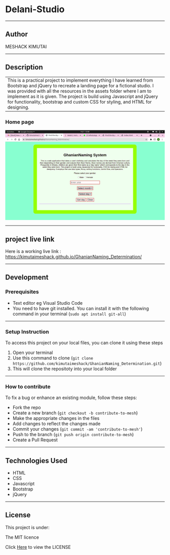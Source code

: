 # Delani-Studio
*********
## Author
MESHACK KIMUTAI
*********
## Description

<table>
<tr>
<td>
This is a practical project to implement everything I have learned from Bootstrap and jQuery to recreate a landing page for a fictional studio. I was provided with all the resources in the assets folder where I am to implement as it is given. The project is build using Javascript and jQuery for functionality, bootstrap and custom CSS for styling, and HTML for designing.
</td>
</tr>
</table>

### Home page
![alt text](https://github.com/kimutaimeshack/GhanianNaming_Determination/blob/main/img/ghananian.png)
*********
## project live link
Here is a working live link : https://kimutaimeshack.github.io/GhanianNaming_Determination/

*********
## Development
### Prerequisites
* Text editor eg Visual Studio Code
* You need to have git installed. You can install it with the following command in your terminal
(`sudo apt install git-all`)
*********
### Setup Instruction
To access this project on your local files, you can clone it using these steps
1. Open your terminal 
2. Use this command to clone (`git clone https://github.com/kimutaimeshack/GhanianNaming_Determination.git`)
3. This will clone the repositoty into your local folder
*********
### How to contribute

To fix a bug or enhance an existing module, follow these steps:

- Fork the repo
- Create a new branch (`git checkout -b contribute-to-mesh`)
- Make the appropriate changes in the files
- Add changes to reflect the changes made
- Commit your changes (`git commit -am 'contribute-to-mesh'`)
- Push to the branch (`git push origin contribute-to-mesh`)
- Create a Pull Request 

*********
## Technologies Used
* HTML
* CSS
* Javascript
* Bootstrap 
* jQuery
*********
## License
This project is under: 

The MIT licence

Click  [Here](https://github.com/kimutaimeshack/Delani-Studio/blob/main/LICENSE) to view the LICENSE





